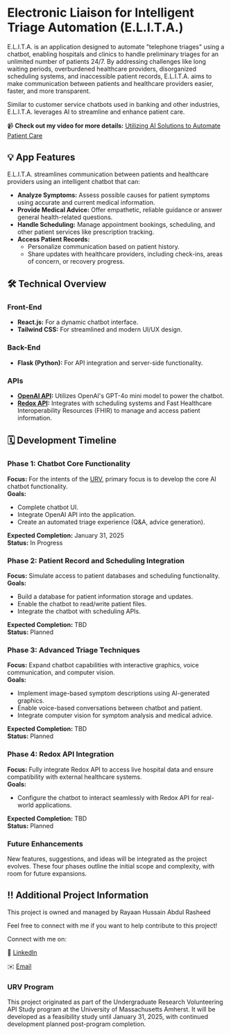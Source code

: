 # **Electronic Liaison for Intelligent Triage Automation (E.L.I.T.A.)**

E.L.I.T.A. is an application designed to automate "telephone triages" using a chatbot, enabling hospitals and clinics to handle preliminary triages for an unlimited number of patients 24/7. By addressing challenges like long waiting periods, overburdened healthcare providers, disorganized scheduling systems, and inaccessible patient records, E.L.I.T.A. aims to make communication between patients and healthcare providers easier, faster, and more transparent.  

Similar to customer service chatbots used in banking and other industries, E.L.I.T.A. leverages AI to streamline and enhance patient care.  

📹 **Check out my video for more details:** [Utilizing AI Solutions to Automate Patient Care](https://youtu.be/KCgf3qEAM14?si=t52Of7wzgISqIDbE)

## **💡 App Features**  
E.L.I.T.A. streamlines communication between patients and healthcare providers using an intelligent chatbot that can:  

- **Analyze Symptoms:** Assess possible causes for patient symptoms using accurate and current medical information.  
- **Provide Medical Advice:** Offer empathetic, reliable guidance or answer general health-related questions.  
- **Handle Scheduling:** Manage appointment bookings, scheduling, and other patient services like prescription tracking.  
- **Access Patient Records:**  
  - Personalize communication based on patient history.  
  - Share updates with healthcare providers, including check-ins, areas of concern, or recovery progress.  

## **🛠️ Technical Overview**

### **Front-End**  
- **React.js:** For a dynamic chatbot interface.  
- **Tailwind CSS:** For streamlined and modern UI/UX design.  

### **Back-End**  
- **Flask (Python):** For API integration and server-side functionality.  

### **APIs**  
- **[OpenAI API](https://platform.openai.com/docs/overview):** Utilizes OpenAI's GPT-4o mini model to power the chatbot.  
- **[Redox API](https://redoxengine.com/):** Integrates with scheduling systems and Fast Healthcare Interoperability Resources (FHIR) to manage and access patient information.  

## **🗓️ Development Timeline**

### **Phase 1: Chatbot Core Functionality**  
**Focus:** For the intents of the [URV](#urv-program), primary focus is to develop the core AI chatbot functionality.  
**Goals:**  
- Complete chatbot UI.  
- Integrate OpenAI API into the application.  
- Create an automated triage experience (Q&A, advice generation).  

**Expected Completion:** January 31, 2025  
**Status:** In Progress  

### **Phase 2: Patient Record and Scheduling Integration**  
**Focus:** Simulate access to patient databases and scheduling functionality.  
**Goals:**  
- Build a database for patient information storage and updates.  
- Enable the chatbot to read/write patient files.  
- Integrate the chatbot with scheduling APIs.  

**Expected Completion:** TBD  
**Status:** Planned  

### **Phase 3: Advanced Triage Techniques**  
**Focus:** Expand chatbot capabilities with interactive graphics, voice communication, and computer vision.  
**Goals:**  
- Implement image-based symptom descriptions using AI-generated graphics.  
- Enable voice-based conversations between chatbot and patient.  
- Integrate computer vision for symptom analysis and medical advice.  

**Expected Completion:** TBD  
**Status:** Planned  

### **Phase 4: Redox API Integration**  
**Focus:** Fully integrate Redox API to access live hospital data and ensure compatibility with external healthcare systems.  
**Goals:**  
- Configure the chatbot to interact seamlessly with Redox API for real-world applications.  

**Expected Completion:** TBD  
**Status:** Planned  

### **Future Enhancements**  
New features, suggestions, and ideas will be integrated as the project evolves. These four phases outline the initial scope and complexity, with room for future expansions.  

## **‼️ Additional Project Information**

This project is owned and managed by Rayaan Hussain Abdul Rasheed

Feel free to connect with me if you want to help contribute to this project! 

Connect with me on:

🏢 [LinkedIn](https://www.linkedin.com/in/rhar)

✉️ [Email](mailto:rhar526@gmail.com)

### **URV Program**  
This project originated as part of the Undergraduate Research Volunteering API Study program at the University of Massachusetts Amherst. It will be developed as a feasibility study until January 31, 2025, with continued development planned post-program completion.  